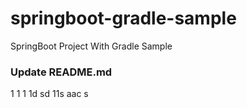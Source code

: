 # springboot-gradle-sample
SpringBoot Project With Gradle Sample

### Update README.md

1
1
1
1d
sd
11s
aac
s
